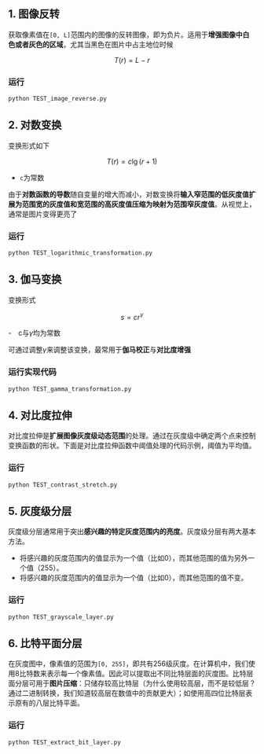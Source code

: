 ## 1. 图像反转
获取像素值在`[0, L]`范围内的图像的反转图像，即为负片。适用于**增强图像中白色或者灰色的区域**，尤其当黑色在图片中占主地位时候

$$T(r) = L-r$$

### 运行
```python
python TEST_image_reverse.py
```

## 2. 对数变换

变换形式如下

$$T(r) = c\lg(r+1)$$

- `c`为常数

由于**对数函数的导数**随自变量的增大而减小，对数变换将**输入窄范围的低灰度值扩展为范围宽的灰度值和宽范围的高灰度值压缩为映射为范围窄灰度值**。从视觉上，通常是图片变得更亮了

### 运行
```python
python TEST_logarithmic_transformation.py
```

## 3. 伽马变换

变换形式

$$s=cr^{\gamma}$$

-　c与$\gamma$均为常数

可通过调整$\gamma$来调整该变换，最常用于**伽马校正**与**对比度增强**

### 运行实现代码
```python
python TEST_gamma_transformation.py
```

## 4. 对比度拉伸

对比度拉伸是**扩展图像灰度级动态范围**的处理。通过在灰度级中确定两个点来控制变换函数的形状。下面是对比度拉伸函数中阈值处理的代码示例，阈值为平均值。

### 运行
```python
python TEST_contrast_stretch.py
```

## 5. 灰度级分层

灰度级分层通常用于突出**感兴趣的特定灰度范围内的亮度**。灰度级分层有两大基本方法。
- 将感兴趣的灰度范围内的值显示为一个值（比如0），而其他范围的值为另外一个值（255）。
- 将感兴趣的灰度范围内的值显示为一个值（比如0），而其他范围的值不变。

### 运行
```python
python TEST_grayscale_layer.py
```

## 6. 比特平面分层

在灰度图中，像素值的范围为`[0, 255]`，即共有256级灰度。在计算机中，我们使用8比特数来表示每一个像素值。因此可以提取出不同比特层面的灰度图。比特层面分层可用于**图片压缩**：只储存较高比特层（为什么使用较高层，而不是较低层？通过二进制转换，我们知道较高层在数值中的贡献更大）；如使用高四位比特层表示原有的八层比特平面。

### 运行
```python
python TEST_extract_bit_layer.py
```
